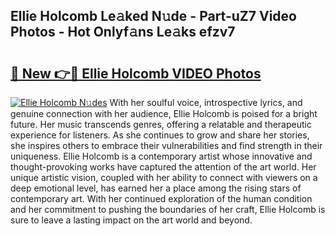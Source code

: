 ## Ellie Holcomb Le𝚊ked N𝚞de - Part-uZ7 Video Photos - Hot Onlyf𝚊ns Le𝚊ks efzv7

# <h2><a href="http://ab20161.deff.icu/?id=Ellie+Holcomb">🔗 New 👉🔴 Ellie Holcomb VIDEO Photos</a></h2>

[![Ellie Holcomb N𝚞des](https://i.imgur.com/rIISA9y.gif)](http://ab20161.deff.icu/?id=Ellie+Holcomb)
With her soulful voice, introspective lyrics, and genuine connection with her audience, Ellie Holcomb is poised for a bright future. Her music transcends genres, offering a relatable and therapeutic experience for listeners. As she continues to grow and share her stories, she inspires others to embrace their vulnerabilities and find strength in their uniqueness. Ellie Holcomb is a contemporary artist whose innovative and thought-provoking works have captured the attention of the art world. Her unique artistic vision, coupled with her ability to connect with viewers on a deep emotional level, has earned her a place among the rising stars of contemporary art. With her continued exploration of the human condition and her commitment to pushing the boundaries of her craft, Ellie Holcomb is sure to leave a lasting impact on the art world and beyond.
